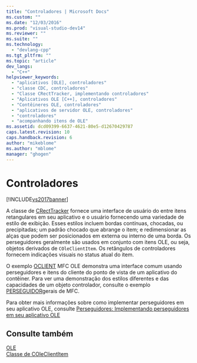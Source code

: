 ```yaml
---
title: "Controladores | Microsoft Docs"
ms.custom: ""
ms.date: "12/03/2016"
ms.prod: "visual-studio-dev14"
ms.reviewer: ""
ms.suite: ""
ms.technology: 
  - "devlang-cpp"
ms.tgt_pltfrm: ""
ms.topic: "article"
dev_langs: 
  - "C++"
helpviewer_keywords: 
  - "aplicativos [OLE], controladores"
  - "classe CDC, controladores"
  - "Classe CRectTracker, implementando controladores"
  - "Aplicativos OLE [C++], controladores"
  - "Contêineres OLE, controladores"
  - "aplicativos de servidor OLE, controladores"
  - "controladores"
  - "acompanhando itens de OLE"
ms.assetid: dcd09399-6637-4621-80e5-d12670429787
caps.latest.revision: 10
caps.handback.revision: 6
author: "mikeblome"
ms.author: "mblome"
manager: "ghogen"
---
```

# Controladores
[!INCLUDE[vs2017banner](../assembler/inline/includes/vs2017banner.md)]

A classe de [CRectTracker](../mfc/reference/crecttracker-class.md) fornece uma interface de usuário do entre itens retangulares em seu aplicativo e o usuário fornecendo uma variedade de estilo de exibição.  Esses estilos incluem bordas contínuas, chocadas, ou precipitadas; um padrão chocado que abrange o item; e redimensionar as alças que podem ser posicionados em externa ou interno de uma borda.  Os perseguidores geralmente são usados em conjunto com itens OLE, ou seja, objetos derivados de `COleClientItem`.  Os retângulos de controladores fornecem indicações visuais no status atual do item.  
  
 O exemplo [OCLIENT](../top/visual-cpp-samples.md) MFC OLE demonstra uma interface comum usando perseguidores e itens do cliente do ponto de vista de um aplicativo do contêiner.  Para ver uma demonstração dos estilos diferentes e das capacidades de um objeto controlador, consulte o exemplo [PERSEGUIDOR](../top/visual-cpp-samples.md)gerais de MFC.  
  
 Para obter mais informações sobre como implementar perseguidores em seu aplicativo OLE, consulte [Perseguidores: Implementando perseguidores em seu aplicativo OLE](../mfc/trackers-implementing-trackers-in-your-ole-application.md)  
  
## Consulte também  
 [OLE](../mfc/ole-in-mfc.md)   
 [Classe de COleClientItem](../mfc/reference/coleclientitem-class.md)
